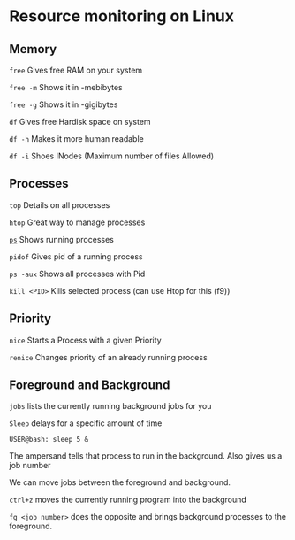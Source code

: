 #  Resource monitoring on Linux

## Memory 
`free`	Gives free RAM on your system

`free -m` Shows it in -mebibytes

`free -g` Shows it in -gigibytes

`df` Gives free Hardisk space on system

`df -h` Makes it more human readable

`df -i` Shoes INodes (Maximum number of files Allowed)

## Processes

`top` Details on all processes

`htop` Great way to manage processes

[`ps`](https://linuxize.com/post/ps-command-in-linux/) Shows running processes 

`pidof` Gives pid of a running process

`ps -aux` Shows all processes with Pid

`kill <PID>` Kills selected process (can use Htop for this (f9))

## Priority

`nice` Starts a Process with a given Priority

`renice` Changes priority of an already running process

## Foreground and Background

`jobs` lists the currently running background jobs for you

`Sleep` delays for a specific amount of time

`USER@bash: sleep 5 &`

The ampersand tells that process to run in the background. Also gives us a job number

We can move jobs between the foreground and background.

`ctrl+z` moves the currently running program into the background

`fg <job number>`  does the opposite and brings background processes to the foreground.








